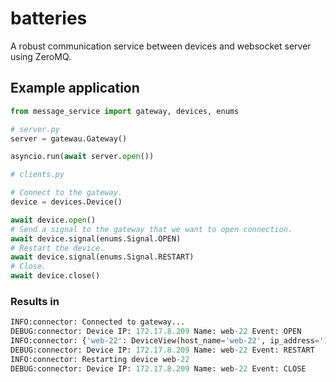 # batteries
A robust communication service between devices and websocket server using ZeroMQ.


## Example application

```py
from message_service import gateway, devices, enums

# server.py
server = gatewau.Gateway()

asyncio.run(await server.open())

# clients.py

# Connect to the gateway.
device = devices.Device()

await device.open()
# Send a signal to the gateway that we want to open connection.
await device.signal(enums.Signal.OPEN)
# Restart the device.
await device.signal(enums.Signal.RESTART)
# Close.
await device.close()

```

### Results in
```py
INFO:connector: Connected to gateway...
DEBUG:connector: Device IP: 172.17.8.209 Name: web-22 Event: OPEN
INFO:connector: {'web-22': DeviceView(host_name='web-22', ip_address='172.17.8.209', mac_address='85:03:45:1c:b6:9b', signal=<Signal.OPEN: 2>)}       
DEBUG:connector: Device IP: 172.17.8.209 Name: web-22 Event: RESTART
INFO:connector: Restarting device web-22
DEBUG:connector: Device IP: 172.17.8.209 Name: web-22 Event: CLOSE
```
